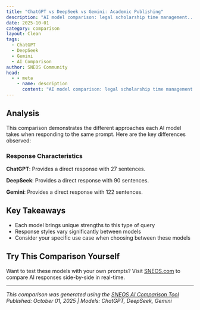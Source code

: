 ```yaml
---
title: "ChatGPT vs DeepSeek vs Gemini: Academic Publishing"
description: "AI model comparison: legal scholarship time management..."
date: 2025-10-01
category: comparison
layout: Clean
tags:
  - ChatGPT
  - DeepSeek
  - Gemini
  - AI Comparison
author: SNEOS Community
head:
  - - meta
    - name: description
      content: "AI model comparison: legal scholarship time management..."
---
```


<ChatComparison
  title="ChatGPT vs DeepSeek vs Gemini: Academic Publishing"
  prompt="legal scholarship time management"
  :responses='{
    "ChatGPT": "Managing your time effectively is crucial for producing high-quality legal scholarship. Here are some strategies tailored for law students, legal academics, or practitioners engaging in legal research and writing:\n\n### 1. Set Clear Goals and Deadlines\n- **Define your objectives:** Clarify what you want to achieve with your scholarship (e.g., publish an article, prepare a paper for a conference).\n- **Break down tasks:** Divide your work into stages such as topic selection, research, drafting, revising, and final editing.\n- **Establish deadlines:** Assign realistic deadlines to each stage to keep your project on track.\n\n### 2. Prioritize Tasks\n- **Identify high-impact tasks:** Focus on research or writing tasks that are crucial to the development of your argument.\n- **Use the Eisenhower Matrix:** Classify tasks by urgency and importance to determine what to tackle first.\n\n### 3. Create a Structured Schedule\n- **Daily or weekly plans:** Allocate specific blocks of time for research, reading, writing, and revision.\n- **Avoid multitasking:** Concentrate on one task at a time to increase efficiency and quality.\n\n### 4. Minimize Distractions\n- **Choose a conducive environment:** Work in a quiet space, free of social media and other distractions.\n- **Use productivity tools:** Apps like Freedom or Focus@Will can help you stay on task.\n\n### 5. Use Research Management Tools\n- **Reference management:** Use tools such as Zotero, EndNote, or Mendeley to organize your sources efficiently.\n- **Note-taking:** Keep detailed notes of cases, statutes, and articles, so you don\u2019t waste time searching later.\n\n### 6. Regular Review and Adjustments\n- **Weekly reviews:** Assess your progress and adjust your schedule or approach accordingly.\n- **Seek feedback:** Engage peers, mentors, or advisors to review drafts early to avoid last-minute extensive rewrites.\n\n### 7. Take Care of Yourself\n- **Avoid burnout:** Schedule breaks and ensure you maintain a healthy work-life balance.\n- **Set realistic expectations:** Understand that legal scholarship takes time, and quality cannot be rushed.\n\n---\n\nIf you want, I can provide a sample weekly timetable or suggest specific apps and resources for managing legal research and writing. Would you like that?",
    "DeepSeek": "Of course. Legal scholarship is a unique and demanding intellectual pursuit that requires a different kind of time management than coursework or legal practice. It\u0027s a long-term, self-directed project that competes with other urgent responsibilities.\n\nHere is a comprehensive guide to time management for legal scholars, broken down by principle, strategy, and practical tactics.\n\n### Core Principles for Scholarly Time Management\n\n1.  **Treat It Like a \u0022Second Shift\u0022 Job:** Scholarship is not something you do \u0022when you have time.\u0022 It must be scheduled as a non-negotiable block of time, just like a class you teach or a meeting you must attend.\n2.  **Embrace \u0022Deep Work\u0022:** Legal scholarship requires sustained, focused concentration. You cannot write a complex law review article in 15-minute increments between emails. You need long, uninterrupted blocks of time (90-120 minutes).\n3.  **Understand the Project Lifecycle:** Different stages require different types of time and focus.\n    *   **Ideation \u0026 Pre-Writing:** Reading, brainstorming, note-taking. Can be done in shorter bursts.\n    *   **Outlining \u0026 Drafting:** Requires deep work blocks.\n    *   **Revision \u0026 Editing:** Can be done in more focused, but potentially shorter, blocks.\n    *   **Footnoting \u0026 Polishing:** More mechanical, can be done when energy is lower.\n4.  **Prioritize Ruthlessly:** In academia, everything feels important. You must learn to distinguish between what is **urgent** (committee work, student emails) and what is **important** (your research agenda). Protect the important.\n\n---\n\n### Strategic Frameworks\n\n#### 1. The \u0022Pomodoro Technique\u0022 for Focused Bursts\n*   **Best for:** Reading, editing, footnoting, administrative tasks.\n*   **How it works:** Work for 25 minutes, then take a 5-minute break. After four cycles, take a longer break (15-30 minutes). This is excellent for overcoming the initial resistance to starting a task.\n\n#### 2. Time Blocking for Deep Work\n*   **Best for:** Writing and outlining.\n*   **How it works:** Schedule 2-3 hour blocks in your calendar, labeled \u0022WRITING\u0022 or \u0022RESEARCH.\u0022 Treat this time as sacrosanct. Do not schedule meetings, answer emails, or allow interruptions during these blocks. Many productive scholars do this first thing in the morning.\n\n#### 3. The \u0022Two Modes\u0022 Approach\nThis is highly effective for legal academics who also teach and perform service.\n\n*   **Mode 1: Manager Mode (Mornings)**\n    *   **Time:** 1-2 hours at the start of your day.\n    *   **Tasks:** Answer urgent emails, handle administrative tasks, plan your day, deal with small, pressing issues.\n    *   **Goal:** Clear the deck so you can focus on scholarship without distraction.\n\n*   **Mode 2: Maker Mode (Late Morning/Afternoon)**\n    *   **Time:** A long, protected block (e.g., 10 am - 1 pm).\n    *   **Tasks:** **Scholarship only.** Writing, deep reading, complex analysis.\n    *   **Goal:** Make significant progress on your core intellectual project.\n\n---\n\n### Practical Tactics and Tips\n\n#### 1. Planning and Goal Setting\n*   **Set 3-Tiered Goals:**\n    *   **Long-Term:** \u0022Finish a draft of the article by the end of the semester.\u0022\n    *   **Medium-Term:** \u0022Write the \u0027Background\u0027 section this month.\u0022\n    *   **Short-Term (Weekly/Daily):** \u0022Draft 500 words for the introduction today\u0022 or \u0022Read and annotate these three key sources this week.\u0022\n*   **Use a \u0022Stop-Doing\u0022 List:** Actively identify tasks, commitments, or habits that are consuming your time without providing sufficient return. Learn to say \u0022no\u0022 more often.\n\n#### 2. Managing the Writing Process\n*   **Start with an Outline:** A detailed outline is your roadmap. It prevents writer\u0027s block and makes it easy to jump into a writing session because you know exactly what part you\u0027re working on.\n*   **Write First, Edit Later:** During your deep work blocks, focus on getting ideas down. Do not stop to perfect a sentence or hunt for the perfect citation. Write \u0022[CITE]\u0022 and keep going. Perfectionism is the enemy of productivity in the drafting phase.\n*   **The \u0022One Touch\u0022 Rule for Sources:** When you read a case or article, process it fully the first time. Write your summary, pull key quotes, and note potential citations. This saves you from having to re-read everything later.\n\n#### 3. Leveraging Technology and Tools\n*   **Citation Managers:** Use Zotero, EndNote, or Juris-M. The time saved on formatting footnotes is immense.\n*   **Distraction Blockers:** Use apps like **Freedom**, **Cold Turkey**, or **Focusmate** to block distracting websites (social media, news) during your writing blocks.\n*   **Project Management:** Use a simple tool like **Trello** or **Asana** to track the stages of multiple projects (e.g., \u0022To Read,\u0022 \u0022Outlining,\u0022 \u0022Drafting,\u0022 \u0022Revising,\u0022 \u0022Submitted\u0022).\n\n#### 4. Overcoming Common Challenges\n*   **\u0022I don\u0027t have big blocks of time!\u0022**\n    *   **Solution:** Carve them out. This might mean writing from 6-8 AM before your family wakes up, or protecting one afternoon per week as your \u0022research day.\u0022 If you truly can\u0027t find a 2-hour block, use the Pomodoro Technique to make progress in smaller increments.\n*   **\u0022I have writer\u0027s block.\u0022**\n    *   **Solution:** Lower the barrier to entry. Tell yourself you only have to write for 15 minutes. Or, instead of writing prose, just work on your outline, or transcribe notes. Often, starting is the hardest part.\n*   **\u0022My teaching/service load is overwhelming.\u0022**\n    *   **Solution:** Be strategic about service. Not all committees are created equal. Learn to delegate where possible (to research assistants) and batch your teaching prep (e.g., set aside one afternoon a week for all lecture planning).\n*   **\u0022I\u0027m stuck in the research rabbit hole.\u0022**\n    *   **Solution:** Set a deadline for the research phase. A useful heuristic is the **80/20 Rule**: you likely have 80% of what you need after 20% of the total research time. At a certain point, you must start writing. You can always fill in gaps later.\n\n### Sample Weekly Structure for a Legal Scholar\n\n| Time | Monday | Tuesday | Wednesday | Thursday | Friday |\n| :--- | :--- | :--- | :--- | :--- | :--- |\n| **8-10 AM** | **Manager Mode:** Emails, Admin, Plan Week | **Manager Mode:** Emails, Prep for Class | **Manager Mode:** Emails, Admin | **Manager Mode:** Emails, Prep for Class | **Manager Mode:** Emails, Plan Next Week |\n| **10-1 PM** | **DEEP WORK:** Article Writing | Teaching / Office Hours | **DEEP WORK:** Article Writing | Teaching / Office Hours | **DEEP WORK:** Research \u0026 Reading |\n| **1-2 PM** | Lunch | Lunch | Lunch | Lunch | Lunch |\n| **2-5 PM** | Class Prep / Service (Meetings) | **Pomodoro Session:** Editing \u0026 Footnotes | Class Prep / Research Assistants | **Pomodoro Session:** Reading New Sources | Open / Flexible Time |\n\n**Conclusion:** Effective time management for legal scholarship is less about finding more time and more about **protecting and optimizing the time you already have.** By being intentional, strategic, and ruthless in your prioritization, you can build a sustainable and productive scholarly practice.",
    "Gemini": "Okay, let\u0027s break down time management for legal scholarship, focusing on both writing and research. It\u0027s a demanding field, so having a structured approach is essential. Here\u0027s a comprehensive guide:\n\n**I. Understanding the Landscape of Legal Scholarship Time:**\n\n*   **Different Phases:**  Realize that you\u0027re dealing with distinct phases:\n    *   **Idea Generation \u0026 Topic Selection:** Brainstorming, exploring current issues, finding gaps in the literature.\n    *   **Research \u0026 Reading:**  Gathering sources, reading deeply, taking detailed notes, identifying relevant arguments and counterarguments.\n    *   **Outlining \u0026 Structuring:** Creating a logical flow, defining arguments, and crafting a compelling narrative.\n    *   **Drafting:**  Writing the first, second, and subsequent drafts.\n    *   **Revision \u0026 Editing:**  Polishing the language, refining the arguments, ensuring accuracy, and addressing feedback.\n    *   **Citation \u0026 Formatting:**  Making sure everything conforms to the required style (e.g., Bluebook, ALWD).\n    *   **Submission \u0026 Post-Submission:**  Submitting to journals, responding to editor feedback, and potentially revising again.\n*   **Varying Project Lengths:**  Your time management will drastically differ whether you\u0027re working on a short blog post, a law review article, a book chapter, or a full book.\n*   **External Deadlines:**  Consider journal deadlines, conference submission deadlines, grant application deadlines, and any other externally imposed constraints.\n\n**II.  Key Time Management Strategies:**\n\n*   **1. Prioritization \u0026 Goal Setting:**\n    *   **Define Clear Goals:**  What do you want to achieve with this piece of scholarship? Is it to contribute to a specific debate, challenge a legal doctrine, or propose a new solution?  A clear goal provides focus.\n    *   **Break Down the Project:**  Divide the entire project into smaller, manageable tasks.  Instead of \u0022Write the introduction,\u0022 break it down into \u0022Research existing introductions in similar articles,\u0022 \u0022Brainstorm key arguments,\u0022 \u0022Draft the thesis statement.\u0022\n    *   **Prioritize Tasks:** Use methods like the Eisenhower Matrix (Urgent/Important) or the Pareto Principle (80/20 rule) to identify the most crucial tasks that will move the project forward.  Focus on high-impact activities.\n    *   **Set Realistic Goals:** Be honest about how much time each task will *actually* take.  Underestimating time is a common pitfall.\n\n*   **2.  Planning \u0026 Scheduling:**\n    *   **Create a Detailed Timeline:** Work backward from your deadline to map out each phase of the project. Assign realistic time estimates to each task.\n    *   **Use a Calendar or Project Management Tool:**  Choose a system that works for you.  This could be a physical planner, Google Calendar, Microsoft Project, Asana, Trello, or dedicated academic writing software (e.g., Scrivener, Ulysses).\n    *   **Schedule Dedicated Writing Time:**  Treat writing time as you would a crucial appointment. Block out specific times in your calendar and protect those slots.  Consistency is key. Even 30 minutes a day is better than 5 hours once a week.\n    *   **Batch Similar Tasks:**  Group similar activities together.  For example, dedicate a block of time solely to reading cases or another block solely to editing footnotes. This minimizes context switching and improves focus.\n    *   **Plan for Unexpected Delays:**  Life happens.  Build in buffer time to account for unforeseen circumstances, research setbacks, or periods when you\u0027re simply not feeling productive.\n\n*   **3.  Research Efficiency:**\n    *   **Develop a Research Strategy:**  Before diving in, define your research questions and identify the key search terms you\u0027ll use.\n    *   **Utilize Legal Databases Effectively:**  Master the search functionalities of Westlaw, LexisNexis, HeinOnline, and other relevant databases. Use advanced search operators to narrow your results.\n    *   **Be Selective with Sources:**  Not every source is created equal. Focus on peer-reviewed articles, authoritative treatises, and relevant case law.  Don\u0027t waste time on low-quality or irrelevant material.\n    *   **Take Detailed and Organized Notes:**  Use a consistent note-taking system (e.g., mind maps, outlines, note cards, or digital note-taking software like Evernote or OneNote).  Include full citations for every source.\n    *   **Use Citation Management Software:**  Learn to use tools like Zotero, Mendeley, or EndNote. These tools automate citation formatting and help you manage your bibliography. This will save enormous amounts of time later.\n    *   **Focus on \u0022Core\u0022 Research First:** Identify the crucial materials first to build your foundation. Don\u0027t get bogged down in peripheral information early on.\n\n*   **4.  Writing Productivity:**\n    *   **Set Word Count Goals:**  Aim for a specific word count each writing session.  This provides a tangible target and helps you track your progress.\n    *   **Write in Chunks:** Focus on completing one section or argument at a time.  Don\u0027t try to write the entire article in one sitting.\n    *   **Embrace the \u0022Shitty First Draft\u0022:** Don\u0027t strive for perfection in the initial draft.  Just get your ideas down on paper. You can refine and edit later.\n    *   **Overcome Writer\u0027s Block:** If you\u0027re stuck, try freewriting, outlining the next section, or taking a break to clear your head. Sometimes, simply rereading your notes can spark new ideas.\n    *   **Find Your Optimal Writing Environment:**  Experiment with different locations, times of day, and levels of background noise to find what works best for you.\n    *   **Use Dictation Software:**  Consider using voice-to-text software like Dragon NaturallySpeaking to speed up the drafting process. This can be particularly helpful for getting your initial thoughts down quickly.\n\n*   **5.  Revision \u0026 Editing:**\n    *   **Take a Break Before Revising:** After finishing a draft, step away from it for a day or two. This will give you fresh eyes when you return to it.\n    *   **Read Your Work Aloud:**  This helps you identify awkward phrasing, grammatical errors, and inconsistencies in your arguments.\n    *   **Seek Feedback from Others:**  Ask colleagues, mentors, or writing groups to review your work.  Be open to constructive criticism.\n    *   **Focus on Clarity and Conciseness:**  Eliminate unnecessary jargon, redundancies, and convoluted sentences.\n    *   **Proofread Carefully:**  Pay close attention to grammar, spelling, punctuation, and citation accuracy.  Use a grammar checker like Grammarly as a final check.\n\n*   **6.  Managing Distractions \u0026 Maintaining Focus:**\n    *   **Identify Your Distractions:** Be aware of what typically pulls you away from your work (e.g., social media, email, noisy environment).\n    *   **Minimize Distractions:** Turn off notifications, close unnecessary tabs, and find a quiet workspace.\n    *   **Use the Pomodoro Technique:** Work in focused bursts (e.g., 25 minutes) followed by short breaks (e.g., 5 minutes).  This can help you maintain concentration.\n    *   **Practice Mindfulness:**  Take short breaks to meditate, stretch, or simply focus on your breath.  This can help reduce stress and improve focus.\n    *   **Learn to Say No:** Protect your time by declining commitments that are not essential to your academic goals.\n\n*   **7.  Self-Care \u0026 Well-being:**\n    *   **Prioritize Sleep:**  Adequate sleep is essential for cognitive function and productivity.\n    *   **Eat Healthy:**  Fuel your brain with nutritious foods.\n    *   **Exercise Regularly:** Physical activity can reduce stress, improve mood, and boost creativity.\n    *   **Take Breaks:**  Step away from your work periodically to recharge and avoid burnout.\n    *   **Maintain Social Connections:**  Spend time with friends and family.\n    *   **Seek Support:**  Don\u0027t hesitate to reach out to mentors, colleagues, or counselors if you\u0027re struggling with stress, anxiety, or other mental health challenges.\n\n**III.  Tools and Resources:**\n\n*   **Project Management Software:** Asana, Trello, Microsoft Project, Monday.com\n*   **Citation Management Software:** Zotero, Mendeley, EndNote\n*   **Note-Taking Software:** Evernote, OneNote, Obsidian\n*   **Writing Software:** Scrivener, Ulysses, Microsoft Word, Google Docs\n*   **Grammar Checkers:** Grammarly, ProWritingAid\n*   **Time Tracking Apps:** Toggl Track, RescueTime\n*   **Focus Apps:** Freedom, Forest\n*   **Online Courses \u0026 Workshops:** Many universities and online platforms offer courses and workshops on academic writing, time management, and research skills.\n\n**IV. Adapting the Strategies to Your Specific Situation:**\n\n*   **Know Thyself:**  Reflect on your personal work style, strengths, and weaknesses.  What time of day are you most productive? What types of tasks do you find most challenging?\n*   **Experiment and Iterate:**  Don\u0027t be afraid to try different time management techniques and tools until you find what works best for you.\n*   **Be Flexible:**  Adjust your plans as needed based on changing circumstances and priorities.\n*   **Seek Mentorship:**  Talk to experienced scholars about their time management strategies.\n\n**Example Schedule Snippet (for a 12-week law review article project):**\n\n*   **Weeks 1-2:** Topic selection, preliminary research, refine research question. (Daily: 2 hours research, 30 mins brainstorming)\n*   **Weeks 3-4:**  Deep dive research, note taking, literature review. (Daily: 4 hours reading/note taking)\n*   **Week 5:**  Outline \u0026 structure. (3-4 hours outlining)\n*   **Weeks 6-8:**  Drafting (Aim for X words per day). (Daily: 3-4 hours drafting)\n*   **Week 9:**  Revision \u0026 Editing (Self-edit, then get peer review). (Daily: 4-6 hours editing)\n*   **Week 10:** Incorporate Feedback, second draft. (Daily: 4-6 hours revising)\n*   **Week 11:** Citation \u0026 Formatting (Careful Bluebooking, etc.). (Daily: 4-6 hours formatting)\n*   **Week 12:** Final Proofread \u0026 Submission. (1-2 days for final checks)\n\nBy implementing these strategies and adapting them to your unique needs, you can effectively manage your time and produce high-quality legal scholarship. Remember that consistency, discipline, and self-compassion are essential for success. Good luck!\n"
  }'
  published-date="22:36"
/>

## Analysis

This comparison demonstrates the different approaches each AI model takes when responding to the same prompt. Here are the key differences observed:

### Response Characteristics

**ChatGPT**: Provides a direct response with 27 sentences. 

**DeepSeek**: Provides a direct response with 90 sentences. 

**Gemini**: Provides a direct response with 122 sentences. 

## Key Takeaways

- Each model brings unique strengths to this type of query
- Response styles vary significantly between models
- Consider your specific use case when choosing between these models

## Try This Comparison Yourself

Want to test these models with your own prompts? Visit [SNEOS.com](https://sneos.com) to compare AI responses side-by-side in real-time.

---

*This comparison was generated using the [SNEOS AI Comparison Tool](https://sneos.com)*
*Published: October 01, 2025 | Models: ChatGPT, DeepSeek, Gemini*
